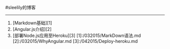 #sleelily的博客

-------

1. [Markdown基础][1]
2. [Angular.js介绍][2]
3. [部署Node.js应用至Heroku][3]
[1]:/032015/MarkDown语法.md
[2]:/032015/WhyAngular.md
[3]:/042015/Deploy-heroku.md